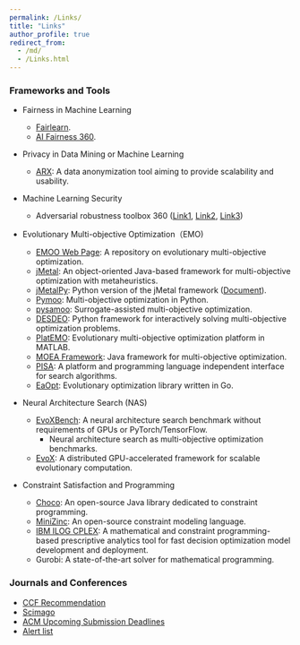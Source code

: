```yaml
---
permalink: /Links/
title: "Links"
author_profile: true
redirect_from: 
  - /md/
  - /Links.html
---
```


<!--
<font color=Blue>Framework and Platform</font>
-->



### Frameworks and Tools

- Fairness in Machine Learning
  - [Fairlearn](https://fairlearn.org/).
  - [AI Fairness 360](https://ai-fairness-360.org/).  

- Privacy in Data Mining or Machine Learning
  - [ARX](https://github.com/arx-deidentifier/arx): A data anonymization tool aiming to provide scalability and usability. 

- Machine Learning Security
  - Adversarial robustness toolbox 360 ([Link1](https://github.com/Trusted-AI/adversarial-robustness-toolbox), [Link2](https://www.ibm.com/blogs/research/2019/09/adversarial-robustness-360-toolbox-v1-0/), [Link3](https://github.com/Trusted-AI/adversarial-robustness-toolbox/wiki/))

- Evolutionary Multi-objective Optimization（EMO)
  - [EMOO Web Page](http://delta.cs.cinvestav.mx/~ccoello/EMOO/): A repository on evolutionary multi-objective optimization.
  - [jMetal](https://github.com/jMetal/jMetal): An object-oriented Java-based framework for multi-objective optimization with metaheuristics. 
  - [jMetalPy](https://github.com/jMetal/jMetalPy): Python version of the jMetal framework ([Document](https://jmetal.github.io/jMetalPy/tutorials.html)).
  - [Pymoo](https://pymoo.org/): Multi-objective optimization in Python.
  - [pysamoo](https://anyoptimization.com/projects/pysamoo/): Surrogate-assisted multi-objective optimization.
  - [DESDEO](https://desdeo.misitano.xyz/): Python framework for interactively solving multi-objective optimization problems.
  - [PlatEMO](https://github.com/BIMK/PlatEMO): Evolutionary multi-objective optimization platform in MATLAB.
  - [MOEA Framework](http://moeaframework.org/): Java framework for multi-objective optimization.
  - [PISA](https://sop.tik.ee.ethz.ch/pisa/?page=principles.php): A platform and programming language independent interface for search algorithms.
  - [EaOpt](https://github.com/MaxHalford/eaopt): Evolutionary optimization library written in Go.

- Neural Architecture Search (NAS)
  - [EvoXBench](https://github.com/EMI-Group/evoxbench): A neural architecture search benchmark without requirements of GPUs or PyTorch/TensorFlow.
    - Neural architecture search as multi-objective optimization benchmarks.
  - [EvoX](https://github.com/EMI-Group/evox): A distributed GPU-accelerated framework for scalable evolutionary computation.

- Constraint Satisfaction and Programming
  - [Choco](https://choco-solver.org/): An open-source Java library dedicated to constraint programming. 
  - [MiniZinc](https://www.minizinc.org/): An open-source constraint modeling language.
  - [IBM ILOG CPLEX](https://www.ibm.com/docs/en/icos/20.1.0): A mathematical and constraint programming-based prescriptive analytics tool for fast decision optimization model development and deployment.
  - Gurobi: A state-of-the-art solver for mathematical programming. 


### Journals and Conferences

- [CCF Recommendation](https://www.ccf.org.cn/Academic_Evaluation/By_category/)
- [Scimago](https://www.scimagojr.com/)
- [ACM Upcoming Submission Deadlines](https://www.acm.org/conferences/upcoming-submission-deadlines)
- [Alert list](https://earlywarning.fenqubiao.com/#/)



